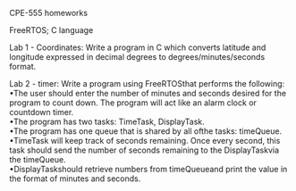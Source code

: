 CPE-555 homeworks

FreeRTOS; C language

Lab 1 - Coordinates: Write a program in C which converts latitude and longitude expressed in decimal degrees to degrees/minutes/seconds format.

Lab 2 - timer: Write a program using FreeRTOSthat performs the following:  
               •The user should enter the number of minutes and seconds desired for the program to count down. The program will act like an alarm clock or countdown timer.  
               •The program has two tasks: TimeTask, DisplayTask.  
							 •The program has one queue that is shared by all ofthe tasks: timeQueue.  
               •TimeTask will keep track of seconds remaining. Once every second, this task should send the number of seconds remaining to the DisplayTaskvia the timeQueue.  
               •DisplayTaskshould retrieve numbers from timeQueueand print the value in the format of minutes and seconds.
